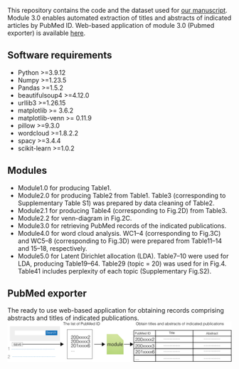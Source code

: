 This repository contains the code and the dataset used for [our manuscript]([https://www.medrxiv.org/content/10.1101/2023.06.22.23291733v1](https://www.jstage.jst.go.jp/article/bpb/47/11/47_b24-00319/_article/-char/en)). Module 3.0 enables automated extraction of titles and abstracts of indicated articles by PubMed ID.
Web-based application of module 3.0 (Pubmed exporter) is available [here](https://pubmed-exporter.herokuapp.com/).

## Software requirements
- Python >=3.9.12
- Numpy >=1.23.5
- Pandas >=1.5.2
- beautifulsoup4 >=4.12.0
- urllib3 >=1.26.15
- matplotlib >= 3.6.2
- matplotlib-venn >= 0.11.9
- pillow >=9.3.0
- wordcloud >=1.8.2.2
- spacy >=3.4.4
- scikit-learn >=1.0.2

## Modules
- Module1.0 for producing Table1.
- Module2.0 for producing Table2 from Table1. Table3 (corresponding to Supplementary Table S1) was prepared by data cleaning of Table2.
- Module2.1 for producing Table4 (corresponding to Fig.2D) from Table3.
- Module2.2 for venn-diagram in Fig.2C.
- Module3.0 for retrieving PubMed records of the indicated publications.
- Module4.0 for word cloud analysis. WC1–4 (corresponding to Fig.3C) and WC5–8 (corresponding to Fig.3D) were prepared from Table11–14 and 15–18, respectively.
- Module5.0 for Latent Dirichlet allocation (LDA). Table7–10 were used for LDA, producing Table19–64. Table29 (topic = 20) was used for in Fig.4. Table41 includes perplexity of each topic (Supplementary Fig.S2).

## PubMed exporter
The ready to use web-based application for obtaining records comprising abstracts and titles of indicated publications.
![How to use](Files/picture.png)
